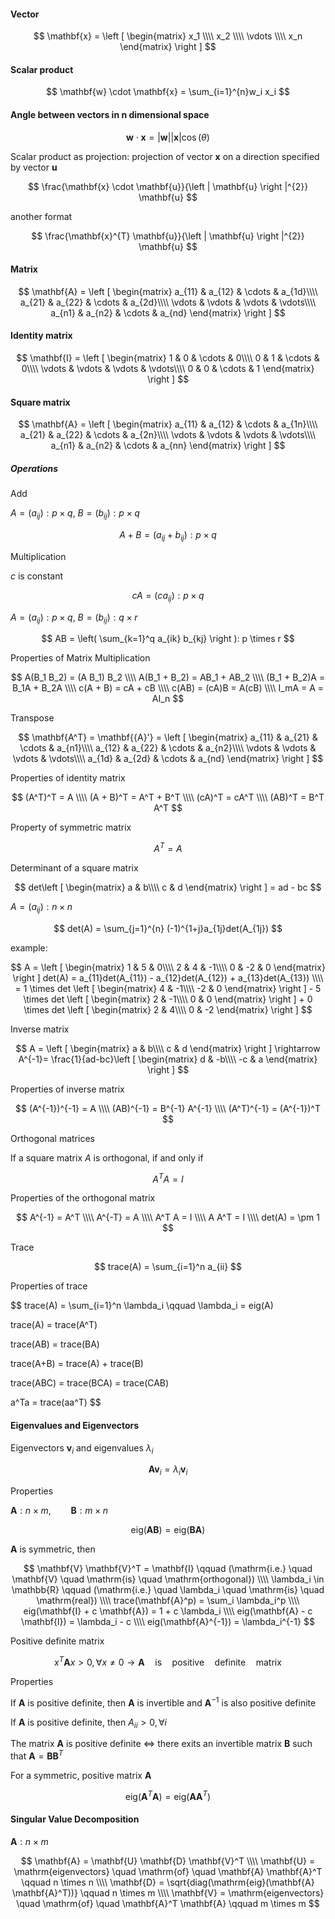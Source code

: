 #### Vector
$$
\mathbf{x} = \left [ \begin{matrix}
x_1 \\\\
x_2 \\\\
\vdots \\\\
x_n
\end{matrix} \right ]
$$

#### Scalar product

$$
\mathbf{w} \cdot \mathbf{x} = \sum_{i=1}^{n}w_i x_i
$$

#### Angle between vectors in n dimensional space

$$
\mathbf{w} \cdot \mathbf{x} = |\mathbf{w}| |\mathbf{x}| \cos(\theta)
$$

Scalar product as projection: projection of vector   $\mathbf{x}$   on a direction specified by vector   $\mathbf{u}$  

$$
\frac{\mathbf{x} \cdot \mathbf{u}}{\left | \mathbf{u} \right |^{2}} \mathbf{u}
$$

another format

$$
\frac{\mathbf{x}^{T} \mathbf{u}}{\left | \mathbf{u} \right |^{2}} \mathbf{u}
$$

#### Matrix

$$
\mathbf{A} = \left [ \begin{matrix}
a_{11} & a_{12} & \cdots & a_{1d}\\\\
a_{21} & a_{22} & \cdots & a_{2d}\\\\
\vdots & \vdots & \vdots & \vdots\\\\
a_{n1} & a_{n2} & \cdots & a_{nd}
\end{matrix} \right ]
$$

#### Identity matrix

$$
\mathbf{I} = \left [ \begin{matrix}
1 & 0 & \cdots & 0\\\\
0 & 1 & \cdots & 0\\\\
\vdots & \vdots & \vdots & \vdots\\\\
0 & 0 & \cdots & 1
\end{matrix} \right ]
$$

#### Square matrix

$$
\mathbf{A} = \left [ \begin{matrix}
a_{11} & a_{12} & \cdots & a_{1n}\\\\
a_{21} & a_{22} & \cdots & a_{2n}\\\\
\vdots & \vdots & \vdots & \vdots\\\\
a_{n1} & a_{n2} & \cdots & a_{nn}
\end{matrix} \right ]
$$

##### Operations

Add

$A=(a_{ij}): p \times q$,  $B=(b_{ij}): p \times q$

$$
A + B = (a_{ij} + b_{ij}): p \times q
$$


Multiplication

$c$ is constant

$$
cA=(ca_{ij}): p \times q
$$

$A=(a_{ij}): p \times q$,     $B=(b_{ij}): q \times r$

$$
AB = \left( \sum_{k=1}^q a_{ik} b_{kj} \right ): p \times r
$$

Properties of Matrix Multiplication

$$
A(B_1 B_2) = (A B_1) B_2 
\\\\
A(B_1 + B_2) = AB_1 + AB_2
\\\\
(B_1 + B_2)A = B_1A + B_2A
\\\\
c(A + B) = cA + cB
\\\\
c(AB) = (cA)B = A(cB)
\\\\
I_mA = A = AI_n
$$

Transpose

$$
\mathbf{A^T} = \mathbf{{A}'} = \left [ \begin{matrix}
a_{11} & a_{21} & \cdots & a_{n1}\\\\
a_{12} & a_{22} & \cdots & a_{n2}\\\\
\vdots & \vdots & \vdots & \vdots\\\\
a_{1d} & a_{2d} & \cdots & a_{nd}
\end{matrix} \right ]
$$

Properties of identity matrix

$$
(A^T)^T = A
\\\\
(A + B)^T = A^T + B^T
\\\\
(cA)^T = cA^T
\\\\
(AB)^T = B^T A^T
$$

Property of symmetric matrix

$$
A^T = A
$$

Determinant of a square matrix

$$
det\left [ \begin{matrix}
a & b\\\\
c & d
\end{matrix} \right ] = ad - bc
$$

$A=(a_{ij}): n \times n$

$$
det(A) = \sum_{j=1}^{n} (-1)^{1+j}a_{1j}det(A_{1j})
$$


example:

$$
A = \left [ \begin{matrix}
1 & 5 & 0\\\\
2 & 4 & -1\\\\
0 & -2 & 0
\end{matrix} \right ] det(A) = a_{11}det(A_{11}) - a_{12}det(A_{12}) + a_{13}det(A_{13}) 
\\\\
= 1 \times det \left [ \begin{matrix}
4 & -1\\\\
-2 & 0
\end{matrix} \right ] - 5 \times det \left [ \begin{matrix}
2 & -1\\\\
0 & 0
\end{matrix} \right ] + 0 \times det \left [ \begin{matrix}
2 & 4\\\\
0 & -2
\end{matrix} \right ]
$$


Inverse matrix

$$
A = \left [ \begin{matrix}
a & b\\\\
c & d
\end{matrix} \right ] \rightarrow 
A^{-1}= \frac{1}{ad-bc}\left [ \begin{matrix}
d & -b\\\\
-c & a
\end{matrix} \right ]
$$

Properties of inverse matrix


$$
(A^{-1})^{-1} = A
\\\\
(AB)^{-1} = B^{-1} A^{-1}
\\\\
(A^T)^{-1} = (A^{-1})^T
$$

Orthogonal matrices

If a square matrix   $A$    is orthogonal, if and only if

$$
A^T A = I
$$

Properties of the orthogonal matrix

$$
A^{-1} = A^T
\\\\
A^{-T} = A
\\\\
A^T A = I
\\\\
A A^T = I
\\\\
det(A) = \pm 1
$$

Trace

$$
trace(A) = \sum_{i=1}^n a_{ii}
$$


Properties of trace

$$
trace(A) = \sum_{i=1}^n \lambda_i \qquad \lambda_i = eig(A)


trace(A) = trace(A^T)


trace(AB) = trace(BA)


trace(A+B) = trace(A) + trace(B)


trace(ABC) = trace(BCA) = trace(CAB)


a^Ta = trace(aa^T)
$$

#### Eigenvalues and Eigenvectors

Eigenvectors   $\mathbf{v}_i$     and eigenvalues    $\lambda_i$    

$$
\mathbf{A} \mathbf{v}_i = \lambda_i \mathbf{v}_i
$$

Properties

$\mathbf{A}: n \times m, \qquad \mathbf{B}: m \times n$


$$
\mathrm{eig}(\mathbf{A} \mathbf{B}) = \mathrm{eig}(\mathbf{B} \mathbf{A})
$$

$\mathbf{A}$   is symmetric, then


$$
\mathbf{V} \mathbf{V}^T = \mathbf{I} \qquad (\mathrm{i.e.} \quad \mathbf{V} \quad \mathrm{is} \quad \mathrm{orthogonal})
\\\\
\lambda_i \in \mathbb{R} \qquad (\mathrm{i.e.} \quad \lambda_i \quad \mathrm{is} \quad \mathrm{real})
\\\\
trace(\mathbf{A}^p) = \sum_i \lambda_i^p
\\\\
eig(\mathbf{I} + c \mathbf{A}) = 1 + c \lambda_i
\\\\
eig(\mathbf{A} - c \mathbf{I}) = \lambda_i - c
\\\\
eig(\mathbf{A}^{-1}) = \lambda_i^{-1}
$$

Positive definite matrix

$$
x^T \mathbf{A} x > 0, \forall x \neq 0 \rightarrow \mathbf{A} \quad \mathrm{is} \quad \mathrm{positive} \quad \mathrm{definite} \quad \mathrm{matrix}
$$

Properties

If   $\mathbf{A}$   is positive definite, then   $\mathbf{A}$   is invertible and   $\mathbf{A}^{-1}$   is also positive definite

If   $\mathbf{A}$   is positive definite, then   $A_{ii}>0, \forall i$  

The matrix   $\mathbf{A}$   is positive definite   $\Leftrightarrow$   there exits an invertible matrix   $\mathbf{B}$   such that   $\mathbf{A} = \mathbf{B} \mathbf{B}^T$

For a symmetric, positive matrix   $\mathbf{A}$


$$
\mathrm{eig}(\mathbf{A}^T \mathbf{A}) = \mathrm{eig}(\mathbf{A} \mathbf{A}^T)
$$

#### Singular Value Decomposition

$\mathbf{A}: n \times m$



$$
\mathbf{A} = \mathbf{U} \mathbf{D} \mathbf{V}^T
\\\\
\mathbf{U} = \mathrm{eigenvectors} \quad \mathrm{of} \quad \mathbf{A} \mathbf{A}^T \qquad n \times n
\\\\
\mathbf{D} = \sqrt{diag(\mathrm{eig}(\mathbf{A} \mathbf{A}^T))} \qquad n \times m
\\\\
\mathbf{V} = \mathrm{eigenvectors} \quad \mathrm{of} \quad \mathbf{A}^T \mathbf{A} \qquad m \times m
$$
